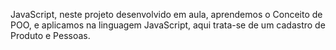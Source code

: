 JavaScript, neste projeto desenvolvido em aula, aprendemos o Conceito de POO, e aplicamos na linguagem JavaScript, aqui trata-se de um cadastro de Produto e Pessoas.
